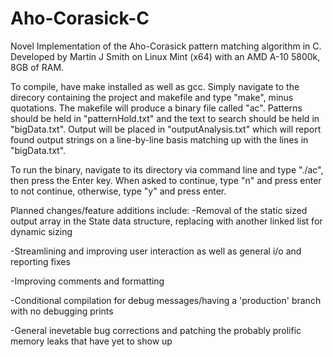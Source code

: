 # Aho-Corasick-C
Novel Implementation of the Aho-Corasick pattern matching algorithm in C.
Developed by Martin J Smith on Linux Mint (x64) with an AMD A-10 5800k, 8GB of RAM.

To compile, have make installed as well as gcc. Simply navigate to the direcory containing the project and makefile and type
"make", minus quotations. The makefile will produce a binary file called "ac". Patterns should be held in "patternHold.txt" and
the text to search should be held in "bigData.txt". Output will be placed in "outputAnalysis.txt" which will report found output
strings on a line-by-line basis matching up with the lines in "bigData.txt". 

To run the binary, navigate to its directory via command line and type "./ac", then press the Enter key. When asked to continue,
type "n" and press enter to not continue, otherwise, type "y" and press enter.

Planned changes/feature additions include:
-Removal of the static sized output array in the State data structure, replacing with another linked list for dynamic sizing

-Streamlining and improving user interaction as well as general i/o and reporting fixes 

-Improving comments and formatting

-Conditional compilation for debug messages/having a 'production' branch with no debugging prints

-General inevetable bug corrections and patching the probably prolific memory leaks that have yet to show up 
